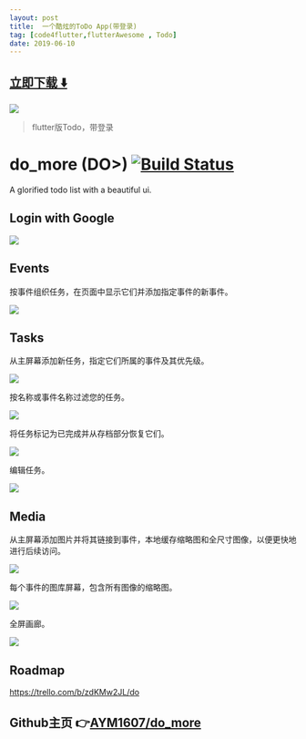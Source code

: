 ```yaml
---
layout: post
title:  一个酷炫的ToDo App(带登录)
tag: [code4flutter,flutterAwesome , Todo]
date: 2019-06-10
---
```


 


## [立即下载 ️⬇️ ](https://codeload.github.com/AYM1607/do_more/zip/master) 


 
![](https://flutterawesome.com/content/images/2019/06/do_more.jpg)
 
>
> flutter版Todo，带登录
>

 
# do_more (DO>) [![Build Status](https://app.bitrise.io/app/11d283a1ca8ed38e/status.svg?token=rbZPQaJTLG1lyzb9cqGQCg)](https://app.bitrise.io/app/11d283a1ca8ed38e)

A glorified todo list with a beautiful ui.

## Login with Google
![](https://j.gifs.com/QnO9J5.gif)

## Events
按事件组织任务，在页面中显示它们并添加指定事件的新事件。

![](https://j.gifs.com/ANm3qj.gif)

## Tasks
从主屏幕添加新任务，指定它们所属的事件及其优先级。

![](https://j.gifs.com/Mw9381.gif)

按名称或事件名称过滤您的任务。

![](https://j.gifs.com/QnO9W5.gif)

将任务标记为已完成并从存档部分恢复它们。

![](https://j.gifs.com/k8oqRv.gif)

编辑任务。

![](https://j.gifs.com/k8oqRJ.gif)

## Media

从主屏幕添加图片并将其链接到事件，本地缓存缩略图和全尺寸图像，以便更快地进行后续访问。

![](https://j.gifs.com/wVkJjr.gif)

每个事件的图库屏幕，包含所有图像的缩略图。

![](https://j.gifs.com/BNn3gQ.gif)

全屏画廊。

![](https://j.gifs.com/OMZAJr.gif)

## Roadmap

https://trello.com/b/zdKMw2JL/do


## Github主页 👉[AYM1607/do_more](http://github.com/AYM1607/do_more)